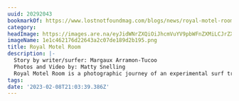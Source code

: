 ```yaml
---
uuid: 20292043
bookmarkOf: https://www.lostnotfoundmag.com/blogs/news/royal-motel-room
category: 
headImage: https://images.are.na/eyJidWNrZXQiOiJhcmVuYV9pbWFnZXMiLCJrZXkiOiIyMDI5MjA0My9vcmlnaW5hbF8xZTFjNDYyMTc2ZDIyNjQzYTJjMDdkZTE4OWQyYjE5NS5wbmciLCJlZGl0cyI6eyJyZXNpemUiOnsid2lkdGgiOjEyMDAsImhlaWdodCI6MTIwMCwiZml0IjoiaW5zaWRlIiwid2l0aG91dEVubGFyZ2VtZW50Ijp0cnVlfSwid2VicCI6eyJxdWFsaXR5Ijo5MH0sImpwZWciOnsicXVhbGl0eSI6OTB9LCJyb3RhdGUiOm51bGx9fQ==?bc=0
imageName: 1e1c462176d22643a2c07de189d2b195.png
title: Royal Motel Room
description: |-
  Story by writer/surfer: Margaux Arramon-Tucoo
  Photos and Video by: Matty Snelling
  Royal Motel Room is a photographic journey of an experimental surf trip and visual imagery of the east coast of Australia filmed through the lens of a Super8 Camera. I woke up one morning early January, and called Ma…
tags: 
date: '2023-02-08T21:03:39.386Z'
---
```

